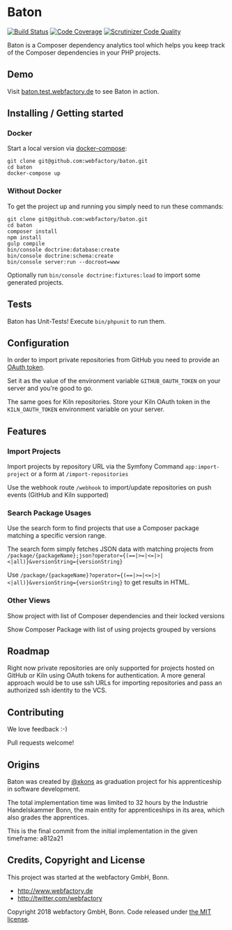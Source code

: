 # Baton

[![Build Status](https://scrutinizer-ci.com/g/webfactory/baton/badges/build.png?b=master&s=a300eda908a21c2d2dc9ef1aadafcd118bd165f3)](https://scrutinizer-ci.com/g/webfactory/baton/build-status/master)
[![Code Coverage](https://scrutinizer-ci.com/g/webfactory/baton/badges/coverage.png?b=master&s=08865c7d8040b9dba1edb2e66ffc55ff8a32a5fd)](https://scrutinizer-ci.com/g/webfactory/baton/?branch=master)
[![Scrutinizer Code Quality](https://scrutinizer-ci.com/g/webfactory/baton/badges/quality-score.png?b=master&s=afdec476fd320d69b87e0c52427ba876c67addc8)](https://scrutinizer-ci.com/g/webfactory/baton/?branch=master)

Baton is a Composer dependency analytics tool which helps you keep track of the Composer dependencies in your PHP projects.


## Demo

Visit [baton.test.webfactory.de](http://baton.test.webfactory.de) to see Baton in action.

## Installing / Getting started

### Docker

Start a local version via [docker-compose](https://docs.docker.com/compose/):

    git clone git@github.com:webfactory/baton.git
    cd baton
    docker-compose up

### Without Docker

To get the project up and running you simply need to run these commands:

    git clone git@github.com:webfactory/baton.git
    cd baton
    composer install
    npm install
    gulp compile
    bin/console doctrine:database:create
    bin/console doctrine:schema:create
    bin/console server:run --docroot=www


Optionally run `bin/console doctrine:fixtures:load` to import some generated projects.

## Tests

Baton has Unit-Tests! Execute `bin/phpunit` to run them.

## Configuration

In order to import private repositories from GitHub you need to provide an [OAuth token](https://help.github.com/articles/creating-a-personal-access-token-for-the-command-line/).

Set it as the value of the environment variable `GITHUB_OAUTH_TOKEN` on your server and you're good to go.

The same goes for Kiln repositories. Store your Kiln OAuth token in the `KILN_OAUTH_TOKEN` environment variable on your server.

## Features

### Import Projects

Import projects by repository URL via the Symfony Command `app:import-project` or a form at `/import-repositories`

Use the webhook route `/webhook` to import/update repositories on push events (GitHub and Kiln supported)

### Search Package Usages

Use the search form to find projects that use a Composer package matching a specific version range.

The search form simply fetches JSON data with matching projects from `/package/{packageName};json?operator={(==|>=|<=|>|<|all)}&versionString={versionString}`

Use `/package/{packageName}?operator={(==|>=|<=|>|<|all)}&versionString={versionString}` to get results in HTML.

### Other Views

Show project with list of Composer dependencies and their locked versions

Show Composer Package with list of using projects grouped by versions

## Roadmap

Right now private repositories are only supported for projects hosted on GitHub or Kiln using OAuth tokens for authentication.
A more general approach would be to use ssh URLs for importing repositories and pass an authorized ssh identity to the VCS.

## Contributing

We love feedback :-)

Pull requests welcome!

## Origins

Baton was created by [@xkons](https://github.com/xkons) as graduation project for his apprenticeship in software development.

The total implementation time was limited to 32 hours by the Industrie Handelskammer Bonn, the main entity for apprenticeships in its area, which also grades the apprentices.

This is the final commit from the initial implementation in the given timeframe: a812a21

## Credits, Copyright and License

This project was started at the webfactory GmbH, Bonn.

- <http://www.webfactory.de>
- <http://twitter.com/webfactory>

Copyright 2018 webfactory GmbH, Bonn. Code released under [the MIT license](LICENSE).
